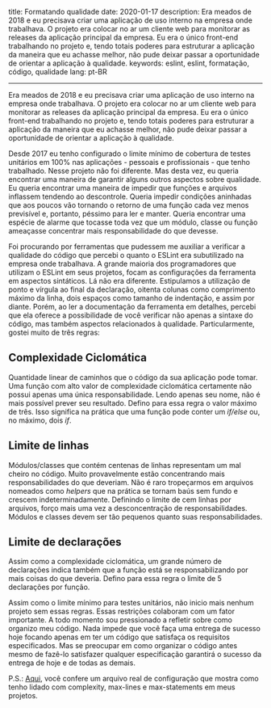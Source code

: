 title: Formatando qualidade
date: 2020-01-17
description: Era meados de 2018 e eu precisava criar uma aplicação de uso interno na empresa onde trabalhava. O projeto era colocar no ar um cliente web para monitorar as releases da aplicação principal da empresa. Eu era o único front-end trabalhando no projeto e, tendo totais poderes para estruturar a aplicação da maneira que eu achasse melhor, não pude deixar passar a oportunidade de orientar a aplicação à qualidade.
keywords: eslint, eslint, formatação, código, qualidade
lang: pt-BR

---

Era meados de 2018 e eu precisava criar uma aplicação de uso interno na empresa onde trabalhava. O projeto era colocar no ar um cliente web para monitorar as releases da aplicação principal da empresa. Eu era o único front-end trabalhando no projeto e, tendo totais poderes para estruturar a aplicação da maneira que eu achasse melhor, não pude deixar passar a oportunidade de orientar a aplicação à qualidade.

Desde 2017 eu tenho configurado o limite mínimo de cobertura de testes unitários em 100% nas aplicações - pessoais e profissionais - que tenho trabalhado. Nesse projeto não foi diferente. Mas desta vez, eu queria encontrar uma maneira de garantir alguns outros aspectos sobre qualidade. Eu queria encontrar uma maneira de impedir que funções e arquivos inflassem tendendo ao descontrole. Queria impedir condições aninhadas que aos poucos vão tornando o retorno de uma função cada vez menos previsível e, portanto, péssimo para ler e manter. Queria encontrar uma espécie de alarme que tocasse toda vez que um módulo, classe ou função ameaçasse concentrar mais responsabilidade do que devesse.

Foi procurando por ferramentas que pudessem me auxiliar a verificar a qualidade do código que percebi o quanto o ESLint era subutilizado na empresa onde trabalhava. A grande maioria dos programadores que utilizam o ESLint em seus projetos, focam as configurações da ferramenta em aspectos sintáticos. Lá não era diferente. Estipulamos a utilização de ponto e vírgula ao final da declaração, oitenta colunas como comprimento máximo da linha, dois espaços como tamanho de indentação, e assim por diante. Porém, ao ler a documentação da ferramenta em detalhes, percebi que ela oferece a possibilidade de você verificar não apenas a sintaxe do código, mas também aspectos relacionados à qualidade. Particularmente, gostei muito de três regras:

## Complexidade Ciclomática

Quantidade linear de caminhos que o código da sua aplicação pode tomar. Uma função com alto valor de complexidade ciclomática certamente não possui apenas uma única responsabilidade. Lendo apenas seu nome, não é mais possível prever seu resultado. Defino para essa regra o valor máximo de três. Isso significa na prática que uma função pode conter um *if/else* ou, no máximo, dois *if*.

## Limite de linhas

Módulos/classes que contém centenas de linhas representam um mal cheiro no código. Muito provavelmente estão concentrando mais responsabilidades do que deveriam. Não é raro tropeçarmos em arquivos nomeados como *helpers* que na prática se tornam baús sem fundo e crescem indeterminadamente. Definindo o limite de cem linhas por arquivos, forço mais uma vez a desconcentração de responsabilidades. Módulos e classes devem ser tão pequenos quanto suas responsabilidades.

## Limite de declarações

Assim como a complexidade ciclomática, um grande número de declarações indica também que a função está se responsabilizando por mais coisas do que deveria. Defino para essa regra o limite de 5 declarações por função.

Assim como o limite mínimo para testes unitários, não inicio mais nenhum projeto sem essas regras. Essas restrições colaboram com um fator importante. A todo momento sou pressionado a refletir sobre como organizo meu código. Nada impede que você faça uma entrega de sucesso hoje focando apenas em ter um código que satisfaça os requisitos especificados. Mas se preocupar em como organizar o código antes mesmo de fazê-lo satisfazer qualquer especificação garantirá o sucesso da entrega de hoje e de todas as demais.

P.S.: [Aqui](https://github.com/glorious-codes/glorious-pitsby/blob/master/.eslintrc.json), você confere um arquivo real de configuração que mostra como tenho lidado com complexity, max-lines e max-statements em meus projetos.
